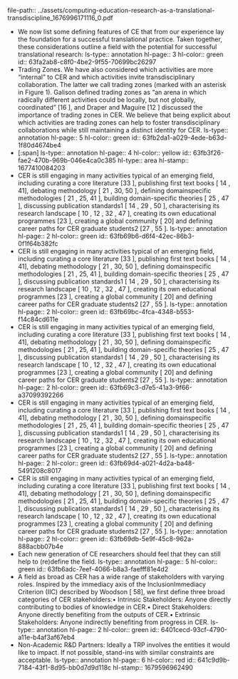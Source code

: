 file-path:: ../assets/computing-education-research-as-a-translational-transdiscipline_1676996171116_0.pdf

- We now list some defining features of CE that from our experience lay the foundation for a successful translational practice. Taken together, these considerations outline a field with the potential for successful translational research:
  ls-type:: annotation
  hl-page:: 3
  hl-color:: green
  id:: 63fa2ab8-c8f0-4be2-9f55-70699bc26297
- Trading Zones. We have also considered which activities are more “internal” to CER and which activities invite transdisciplinary collaboration. The latter we call trading zones (marked with an asterisk in Figure 1). Galison defined trading zones as “an arena in which radically different activities could be locally, but not globally, coordinated” [16 ], and Draper and Maguire [12 ] discussed the importance of trading zones in CER. We believe that being explicit about which activities are trading zones can help to foster transdisciplinary collaborations while still maintaining a distinct identity for CER.
  ls-type:: annotation
  hl-page:: 5
  hl-color:: green
  id:: 63fb2da1-a029-4ede-b63d-1f80d4674be4
- [:span]
  ls-type:: annotation
  hl-page:: 4
  hl-color:: yellow
  id:: 63fb3f26-fae2-470b-969b-046e4ca0c385
  hl-type:: area
  hl-stamp:: 1677410084203
- CER is still engaging in many activities typical of an emerging field, including curating a core literature [33 ], publishing first text books [ 14 , 41], debating methodology [ 21 , 30, 50 ], defining domainspecific methodologies [ 21 , 25, 41 ], building domain-specific theories [ 25 , 47 ], discussing publication standards1 [ 14 , 29 , 50 ], characterising its research landscape [ 10 , 12 , 32 , 47 ], creating its own educational programmes [23 ], creating a global community [ 20] and defining career paths for CER graduate students2 [27 , 55 ]. 
  ls-type:: annotation
  hl-page:: 2
  hl-color:: green
  id:: 63fb69b6-d6f4-42ec-86b3-0f1f64b382fc
- CER is still engaging in many activities typical of an emerging field, including curating a core literature [33 ], publishing first text books [ 14 , 41], debating methodology [ 21 , 30, 50 ], defining domainspecific methodologies [ 21 , 25, 41 ], building domain-specific theories [ 25 , 47 ], discussing publication standards1 [ 14 , 29 , 50 ], characterising its research landscape [ 10 , 12 , 32 , 47 ], creating its own educational programmes [23 ], creating a global community [ 20] and defining career paths for CER graduate students2 [27 , 55 ]. 
  ls-type:: annotation
  hl-page:: 2
  hl-color:: green
  id:: 63fb69bc-4fca-4348-b553-f14c84cd611e
- CER is still engaging in many activities typical of an emerging field, including curating a core literature [33 ], publishing first text books [ 14 , 41], debating methodology [ 21 , 30, 50 ], defining domainspecific methodologies [ 21 , 25, 41 ], building domain-specific theories [ 25 , 47 ], discussing publication standards1 [ 14 , 29 , 50 ], characterising its research landscape [ 10 , 12 , 32 , 47 ], creating its own educational programmes [23 ], creating a global community [ 20] and defining career paths for CER graduate students2 [27 , 55 ].
  ls-type:: annotation
  hl-page:: 2
  hl-color:: green
  id:: 63fb69c3-d7e5-41a3-9f66-a37099392266
- CER is still engaging in many activities typical of an emerging field, including curating a core literature [33 ], publishing first text books [ 14 , 41], debating methodology [ 21 , 30, 50 ], defining domainspecific methodologies [ 21 , 25, 41 ], building domain-specific theories [ 25 , 47 ], discussing publication standards1 [ 14 , 29 , 50 ], characterising its research landscape [ 10 , 12 , 32 , 47 ], creating its own educational programmes [23 ], creating a global community [ 20] and defining career paths for CER graduate students2 [27 , 55 ].
  ls-type:: annotation
  hl-page:: 2
  hl-color:: green
  id:: 63fb69d4-a021-4d2a-ba48-5491208c8017
- CER is still engaging in many activities typical of an emerging field, including curating a core literature [33 ], publishing first text books [ 14 , 41], debating methodology [ 21 , 30, 50 ], defining domainspecific methodologies [ 21 , 25, 41 ], building domain-specific theories [ 25 , 47 ], discussing publication standards1 [ 14 , 29 , 50 ], characterising its research landscape [ 10 , 12 , 32 , 47 ], creating its own educational programmes [23 ], creating a global community [ 20] and defining career paths for CER graduate students2 [27 , 55 ]. 
  ls-type:: annotation
  hl-page:: 2
  hl-color:: green
  id:: 63fb69db-5e9f-45c8-962a-888acbb07b4e
- Each new generation of CE researchers should feel that they can still help to (re)define the field.
  ls-type:: annotation
  hl-page:: 5
  hl-color:: green
  id:: 63fb6adc-7eef-4066-b8a3-faefff81e4d2
- A field as broad as CER has a wide range of stakeholders with varying roles. Inspired by the immediacy axis of the InclusionImmediacy Criterion (IIC) described by Woodson [ 58], we first define three broad categories of CER stakeholders:• Intrinsic Stakeholders: Anyone directly contributing to bodies of knowledge in CER.• Direct Stakeholders: Anyone directly benefiting from the outputs of CER.• Extrinsic Stakeholders: Anyone indirectly benefiting from progress in CER.
  ls-type:: annotation
  hl-page:: 2
  hl-color:: green
  id:: 6401cecd-93cf-4790-a11e-b4af3af67eb4
- Non-Academic R&D Partners: Ideally a TRP involves the entities it would like to impact. If not possible, stand-ins with similar constraints are acceptable.
  ls-type:: annotation
  hl-page:: 6
  hl-color:: red
  id:: 641c9d9b-7184-43f1-8d95-bb0d7d9d118c
  hl-stamp:: 1679596962490